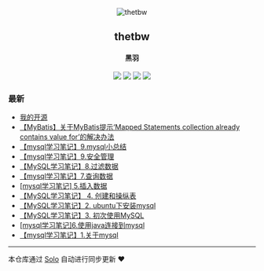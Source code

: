 <p align="center"><img alt="thetbw" src="https://thetbw.xyz/images/thetbw.png"></p><h2 align="center">
thetbw
</h2>

<h4 align="center">黑羽</h4>
<p align="center"><a title="thetbw" target="_blank" href="https://github.com/thetbw/solo-blog"><img src="https://img.shields.io/github/last-commit/thetbw/solo-blog.svg?style=flat-square&color=FF9900"></a>
<a title="GitHub repo size in bytes" target="_blank" href="https://github.com/thetbw/solo-blog"><img src="https://img.shields.io/github/repo-size/thetbw/solo-blog.svg?style=flat-square"></a>
<a title="Solo Version" target="_blank" href="https://github.com/b3log/solo/releases"><img src="https://img.shields.io/badge/solo-3.6.1-f1e05a.svg?style=flat-square&color=blueviolet"></a>
<a title="Hits" target="_blank" href="https://github.com/b3log/hits"><img src="https://hits.b3log.org/thetbw/solo-blog.svg"></a></p>

### 最新

* [我的开源](https://thetbw.xyz/solo/my-github-repos)
* [【MyBatis】关于MyBatis提示‘Mapped Statements collection already contains value for’的解决办法](https://thetbw.xyz/solo/articles/2019/04/13/1555165639350.html)
* [【mysql学习笔记】9.mysql小总结](https://thetbw.xyz/solo/articles/2019/04/04/1554380174554.html)
* [【mysql学习笔记】9.安全管理](https://thetbw.xyz/solo/articles/2019/03/31/1554006356903.html)
* [【MySQL学习笔记】8.过滤数据](https://thetbw.xyz/solo/articles/2019/03/31/1553997796005.html)
* [【mysql学习笔记】7.查询数据](https://thetbw.xyz/solo/articles/2019/03/31/1553996315293.html)
* [[mysql学习笔记] 5.插入数据](https://thetbw.xyz/solo/articles/2019/03/31/1553996251474.html)
* [【MySQL学习笔记】 4. 创建和操纵表](https://thetbw.xyz/solo/articles/2019/03/31/1553996223827.html)
* [【MySQL学习笔记】2. ubuntu下安装mysql](https://thetbw.xyz/solo/articles/2019/03/31/1553996063265.html)
* [【MySQL学习笔记】3. 初次使用MySQL](https://thetbw.xyz/solo/articles/2019/03/30/1553959765309.html)
* [[mysql学习笔记]6.使用java连接到mysql](https://thetbw.xyz/solo/articles/2019/03/30/1553959629237.html)
* [【mysql学习笔记】1.关于mysql](https://thetbw.xyz/solo/articles/2019/03/30/1553959367368.html)



---

本仓库通过 [Solo](https://github.com/b3log/solo) 自动进行同步更新 ❤️ 